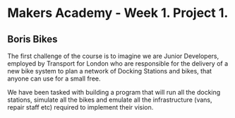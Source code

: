 <h1>Makers Academy - Week 1. Project 1.</h1>
<h2>Boris Bikes</h2>

The first challenge of the course is to imagine we are Junior Developers, employed by 
Transport for London who are responsible for the delivery of a new bike system to plan a network of Docking Stations and bikes, that anyone can use for a small free. 

We have been tasked with building a program that will run all the docking stations, simulate all the bikes and emulate all the infrastructure (vans, repair staff etc) required to implement their vision.

 
